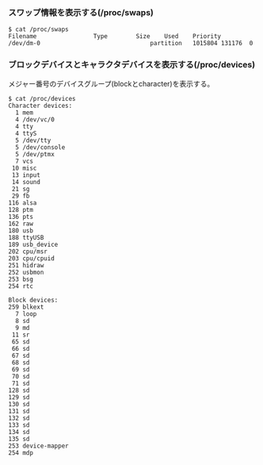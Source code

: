 

### スワップ情報を表示する(/proc/swaps)
```
$ cat /proc/swaps 
Filename				Type		Size	Used	Priority
/dev/dm-0                               partition	1015804	131176	0
```

### ブロックデバイスとキャラクタデバイスを表示する(/proc/devices)
メジャー番号のデバイスグループ(blockとcharacter)を表示する。
```
$ cat /proc/devices 
Character devices:
  1 mem
  4 /dev/vc/0
  4 tty
  4 ttyS
  5 /dev/tty
  5 /dev/console
  5 /dev/ptmx
  7 vcs
 10 misc
 13 input
 14 sound
 21 sg
 29 fb
116 alsa
128 ptm
136 pts
162 raw
180 usb
188 ttyUSB
189 usb_device
202 cpu/msr
203 cpu/cpuid
251 hidraw
252 usbmon
253 bsg
254 rtc

Block devices:
259 blkext
  7 loop
  8 sd
  9 md
 11 sr
 65 sd
 66 sd
 67 sd
 68 sd
 69 sd
 70 sd
 71 sd
128 sd
129 sd
130 sd
131 sd
132 sd
133 sd
134 sd
135 sd
253 device-mapper
254 mdp
```
